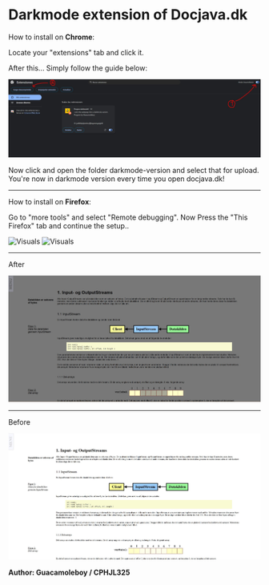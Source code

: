 # Darkmode extension of Docjava.dk

How to install on **Chrome**:

Locate your "extensions" tab and click it.

After this... Simply follow the guide below:

![Visuals](/images/how-to.jpg)

Now click and open the folder darkmode-version and select that for upload. 
You're now in darkmode version every time you open docjava.dk!

_________________________________________

How to install on **Firefox**:

Go to "more tools" and select "Remote debugging". Now Press the "This Firefox" tab and continue the setup..

![Visuals](/images/moz1.png)
![Visuals](/images/moz2.png)

_________________________________________

After

![Visuals](/images/after.jpg)

_________________________________________

Before

![Visuals](/images/before.jpg)

**Author: Guacamoleboy / CPHJL325**
